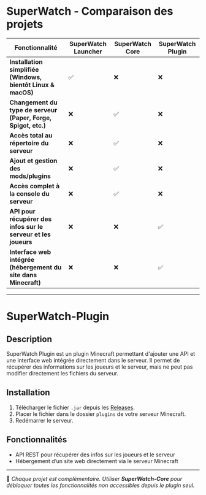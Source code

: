 # SuperWatch - Comparaison des projets

| Fonctionnalité                        | **SuperWatch Launcher** | **SuperWatch Core** | **SuperWatch Plugin** |
|----------------------------------------|-------------------------|----------------------|----------------------|
| **Installation simplifiée (Windows, bientôt Linux & macOS)** | ✅ | ❌ | ❌ |
| **Changement du type de serveur (Paper, Forge, Spigot, etc.)** | ❌ | ✅ | ❌ |
| **Accès total au répertoire du serveur** | ❌ | ✅ | ❌ |
| **Ajout et gestion des mods/plugins** | ❌ | ✅ | ❌ |
| **Accès complet à la console du serveur** | ❌ | ✅ | ❌ |
| **API pour récupérer des infos sur le serveur et les joueurs** | ❌ | ❌ | ✅ |
| **Interface web intégrée (hébergement du site dans Minecraft)** | ❌ | ❌ | ✅ |

---

# SuperWatch-Plugin

## Description
SuperWatch Plugin est un plugin Minecraft permettant d'ajouter une API et une interface web intégrée directement dans le serveur. Il permet de récupérer des informations sur les joueurs et le serveur, mais ne peut pas modifier directement les fichiers du serveur.

## Installation
1. Télécharger le fichier `.jar` depuis les [Releases](https://github.com/TonGitHub/SuperWatch-Plugin/releases).
2. Placer le fichier dans le dossier `plugins` de votre serveur Minecraft.
3. Redémarrer le serveur.

## Fonctionnalités
- API REST pour récupérer des infos sur les joueurs et le serveur
- Hébergement d’un site web directement via le serveur Minecraft

---

📌 *Chaque projet est complémentaire. Utiliser **SuperWatch-Core** pour débloquer toutes les fonctionnalités non accessibles depuis le plugin seul.*
